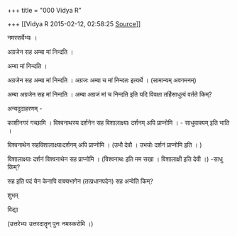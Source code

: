 +++
title = "000 Vidya R"

+++
[[Vidya R	2015-02-12, 02:58:25 [Source](https://groups.google.com/g/samskrita/c/MibZLO2oQ3I)]]



नमस्सर्वेभ्यः ।

  

अग्रजेन सह अम्बा मां निन्दति ।

  

अम्बा मां निन्दति । 

अग्रजेन सह अम्बा मां निन्दति । अग्रजः अम्बा च मां निन्दतः इत्यर्थे । 
(सामान्यम् अवगमनम्)

अम्बा अग्रजेन सह मां निन्दति । अम्बा अग्रजं मां च निन्दति इति यदि विवक्षा तर्हिसाधुत्वं वर्तते किम्?

  

अन्यदुदाहरणम् -

काशीनगरं गच्छामि । विश्वनाथस्य दर्शनेन सह विशालाक्ष्याः दर्शनम् अपि प्राप्नोमि । - साधुवाक्यम् इति भाति ।

विश्वनाथेन सहविशालाक्ष्याःदर्शनम् अपि प्राप्नोमि । (उभौ देवौ । उभयोः दर्शनं प्राप्नोमि इति । )

विशालाक्ष्याः दर्शनं विश्वनाथेन सह प्राप्नोमि । (विश्वनाथः इति मम सखा ।
विशालाक्षी इति देवी ।) -साधु किम्?

  

सह इति पदं येन केनापि वाक्यभागेन (तत्प्रधानपदेन) सह अन्वेति किम्?  

  

शुभम्  

विद्या

(उत्तरेभ्यः उत्तरदातॄन् पुनः नमस्करोमि ।)

  

